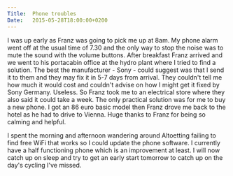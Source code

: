 ```yaml
---
Title:	Phone troubles
Date:	2015-05-28T18:00:00+0200
---
```


I was up early as Franz was going to pick me up at 8am. My phone alarm  went off at the usual time of 7.30 and the only way to stop the noise  was to mute the sound with the volume buttons. After breakfast Franz  arrived and we went to his portacabin office at the hydro plant where I  tried to find a solution. The best the manufacturer - Sony - could  suggest was that I send it to them and they may fix it in 5-7 days from  arrival. They couldn't tell me how much it would cost and couldn't  advise on how I might get it fixed by Sony Germany. Useless. So Franz  took me to an electrical store where they also said it could take a  week. The only practical solution was for me to buy a new phone. I got  an 86 euro basic model then Franz drove me back to the hotel as he had  to drive to Vienna. Huge thanks to Franz for being so calming and helpful.

I spent the morning and afternoon wandering around Altoetting failing to find free WiFi that works so I could update the phone software. I currently have a half functioning phone which is an improvement at least. I will now catch up on sleep and try to get an early start tomorrow to catch up on the day's cycling I've missed.
